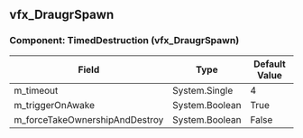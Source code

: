 ## vfx_DraugrSpawn

### Component: TimedDestruction (vfx_DraugrSpawn)

|Field|Type|Default Value|
|---|---|---|
|m_timeout|System.Single|4|
|m_triggerOnAwake|System.Boolean|True|
|m_forceTakeOwnershipAndDestroy|System.Boolean|False|

